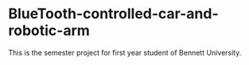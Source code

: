 # BlueTooth-controlled-car-and-robotic-arm
This is the semester project for first year student of Bennett University.

